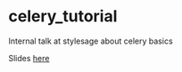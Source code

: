 # celery_tutorial
Internal talk at stylesage about celery basics

Slides [here](https://aliciapj.github.io/celery_tutorial)
